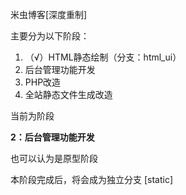 米虫博客[深度重制]

主要分为以下阶段：

1. （√）HTML静态绘制（分支：html_ui）
2. 后台管理功能开发
3. PHP改造
4. 全站静态文件生成改造

当前为阶段

**2：后台管理功能开发**

也可以认为是原型阶段

本阶段完成后，将会成为独立分支 [static]